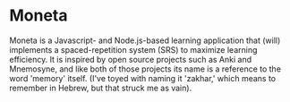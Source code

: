 # Moneta

Moneta is a Javascript- and Node.js-based learning application that (will) implements a spaced-repetition system (SRS) to maximize learning efficiency. It is inspired by open source projects such as Anki and Mnemosyne, and like both of those projects its name is a reference to the word 'memory' itself. (I've toyed with naming it 'zakhar,' which means to remember in Hebrew, but that struck me as vain).